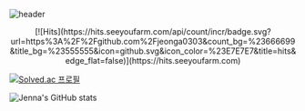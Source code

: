 ![header](https://capsule-render.vercel.app/api?type=waving&color=0:FFCCCC,100:336699&height=300&section=header&text=Jenna's%20Github&fontSize=70&animation=fadeIn&fontColor=000033)

<div a align=center>
[![Hits](https://hits.seeyoufarm.com/api/count/incr/badge.svg?url=https%3A%2F%2Fgithub.com%2Fjeonga0303&count_bg=%23666699&title_bg=%23555555&icon=github.svg&icon_color=%23E7E7E7&title=hits&edge_flat=false)](https://hits.seeyoufarm.com)
</div>

[![Solved.ac
프로필](http://mazassumnida.wtf/api/v2/generate_badge?boj=jakang0303)](https://solved.ac/jakang0303)

![Jenna's GitHub stats](https://github-readme-stats.vercel.app/api?username=jeonga0303&show_icons=true&theme=rose_pine)


